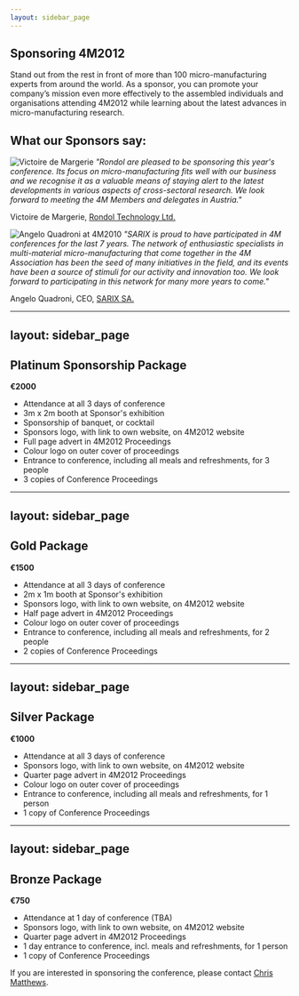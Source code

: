 ```yaml
---
layout: sidebar_page
---
```


## Sponsoring 4M2012

Stand out from the rest in front of more than 100 micro-manufacturing experts from around the world. As a sponsor, you can promote your company’s mission even more effectively to the assembled individuals and organisations attending 4M2012 while learning about the latest advances in micro-manufacturing research.
<!--break-->
##  What our Sponsors say:

  
![Victoire de Margerie](/4m-association/assets/images/Photo-Victoire_web.jpg)   *"Rondol are pleased to be sponsoring this year's conference. Its focus on micro-manufacturing fits well with our business and we recognise it as a valuable means of staying alert to the latest developments in various aspects of cross-sectoral research. We look forward to meeting the 4M Members and delegates in Austria."*    

Victoire de Margerie, [Rondol Technology Ltd.](http://www.rondol.com/)  
     
![Angelo Quadroni at 4M2010](/4m-association/assets/images/SARIX_crop4.jpg)  *"SARIX is proud to have participated in 4M conferences for the last 7 years. The network of enthusiastic specialists in multi-material micro-manufacturing that come together in the 4M Association has been the seed of many initiatives in the field, and its events have been a source of stimuli for our activity and innovation too. We look forward to participating in this network for many more years to come."*   
 
Angelo Quadroni, CEO, [SARIX SA.](http://sarix.com/)  
  




  
---
layout: sidebar_page
---

## Platinum Sponsorship Package

**€2000**

* Attendance at all 3 days of conference  
* 3m x 2m booth at Sponsor's exhibition  
* Sponsorship of banquet, or cocktail  
* Sponsors logo, with link to own website, on 4M2012 website
* Full page advert in 4M2012 Proceedings
* Colour logo on outer cover of proceedings
* Entrance to conference, including all meals and refreshments, for 3 people
* 3 copies of Conference Proceedings

---
layout: sidebar_page
---

## Gold Package

**€1500**

* Attendance at all 3 days of conference  
* 2m x 1m booth at Sponsor's exhibition  
* Sponsors logo, with link to own website, on 4M2012 website  
* Half page advert in 4M2012 Proceedings
* Colour logo on outer cover of proceedings
* Entrance to conference, including all meals and refreshments, for 2 people
* 2 copies of Conference Proceedings


---
layout: sidebar_page
---

## Silver Package

**€1000**

* Attendance at all 3 days of conference  
* Sponsors logo, with link to own website, on 4M2012 website  
* Quarter page advert in 4M2012 Proceedings
* Colour logo on outer cover of proceedings
* Entrance to conference, including all meals and refreshments, for 1 person
* 1 copy of Conference Proceedings  
  
---
layout: sidebar_page
---

## Bronze Package

**€750**

* Attendance at 1 day of conference (TBA)  
* Sponsors logo, with link to own website, on 4M2012 website  
* Quarter page advert in 4M2012 Proceedings
* 1 day entrance to conference, incl. meals and refreshments, for 1 person
* 1 copy of Conference Proceedings  

  
If you are interested in sponsoring the conference, please contact [Chris Matthews](mailto:matthewscw@cf.ac.uk).